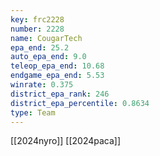 ```yaml
---
key: frc2228
number: 2228
name: CougarTech
epa_end: 25.2
auto_epa_end: 9.0
teleop_epa_end: 10.68
endgame_epa_end: 5.53
winrate: 0.375
district_epa_rank: 246
district_epa_percentile: 0.8634
type: Team
---
```

[[2024nyro]]
[[2024paca]]
